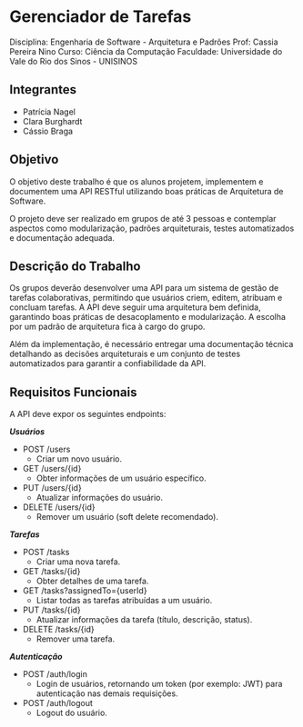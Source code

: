 # Gerenciador de Tarefas

Disciplina: Engenharia de Software - Arquitetura e Padrões
Prof: Cassia Pereira Nino
Curso: Ciência da Computação
Faculdade: Universidade do Vale do Rio dos Sinos - UNISINOS

## Integrantes

- Patrícia Nagel
- Clara Burghardt
- Cássio Braga

## Objetivo

O objetivo deste trabalho é que os alunos projetem, implementem e documentem uma API RESTful 
utilizando boas práticas de Arquitetura de Software.

O projeto deve ser realizado em grupos de até 3 pessoas e contemplar aspectos como modularização, 
padrões arquiteturais, testes automatizados e documentação adequada.

## Descrição do Trabalho

Os grupos deverão desenvolver uma API para um sistema de gestão de tarefas colaborativas, permitindo 
que usuários criem, editem, atribuam e concluam tarefas. A API deve seguir uma arquitetura bem 
definida, garantindo boas práticas de desacoplamento e modularização. A escolha por um padrão de 
arquitetura fica à cargo do grupo.

Além da implementação, é necessário entregar uma documentação técnica detalhando as decisões 
arquiteturais e um conjunto de testes automatizados para garantir a confiabilidade da API. 

## Requisitos Funcionais

A API deve expor os seguintes endpoints:

**_Usuários_**

- POST /users  
  - Criar um novo usuário.  
- GET /users/{id}
  - Obter informações de um usuário específico.  
- PUT /users/{id}
  - Atualizar informações do usuário.  
- DELETE /users/{id}
  - Remover um usuário (soft delete recomendado).
 
**_Tarefas_**

- POST /tasks
  - Criar uma nova tarefa.  
- GET /tasks/{id}
  - Obter detalhes de uma tarefa.  
- GET /tasks?assignedTo={userId}
  - Listar todas as tarefas atribuídas a um usuário.  
- PUT /tasks/{id}
  - Atualizar informações da tarefa (título, descrição, status).  
- DELETE /tasks/{id}
  - Remover uma tarefa. 

**_Autenticação_**

- POST /auth/login  
  - Login de usuários, retornando um token (por exemplo: JWT) para autenticação nas demais requisições.  
- POST /auth/logout
  - Logout do usuário.
 
